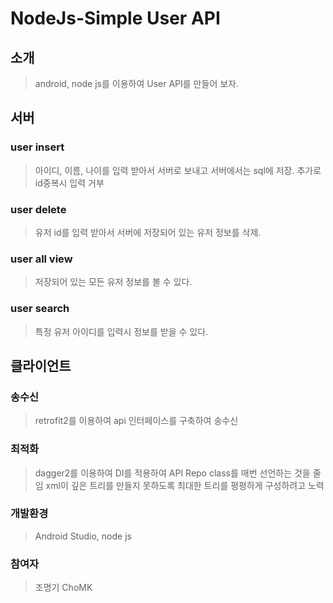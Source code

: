 # NodeJs-Simple User API



## 소개
> android, node js를 이용하여 User API를 만들어 보자.



## 서버


### user insert

> 아이디, 이름, 나이를 입력 받아서 서버로 보내고 서버에서는 sql에 저장. 추가로 id중복시 입력 거부



### user delete

> 유저 id를 입력 받아서 서버에 저장되어 있는 유저 정보를 삭제.


### user all view


> 저장되어 있는 모든 유저 정보를 볼 수 있다.



### user search

> 특정 유저 아이디를 입력시 정보를 받을 수 있다.

## 클라이언트

### 송수신

> retrofit2를 이용하여 api 인터페이스를 구축하여 송수신

### 최적화

> dagger2를 이용하여 DI를 적용하여 API Repo class를 매번 선언하는 것을 줄임
> xml이 깊은 트리를 만들지 못하도록 최대한 트리를 평평하게 구성하려고 노력

### 개발환경
> Android Studio, node js

### 참여자
> 조명기 ChoMK

